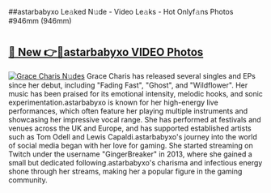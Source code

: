 ##astarbabyxo Le𝚊ked N𝚞de - Video Le𝚊ks - Hot Onlyf𝚊ns Photos #946mm (946mm)

# <h2><a href="https://mediaupload.pro?title=astarbabyxo&ref=9FEB">🔗 New 👉🔴astarbabyxo VIDEO Photos</a></h2>

[![Grace Charis N𝚞des](https://i.imgur.com/rIISA9y.gif)](https://mediaupload.pro?title=astarbabyxo&ref=9FEB)
Grace Charis has released several singles and EPs since her debut, including "Fading Fast", "Ghost", and "Wildflower". Her music has been praised for its emotional intensity, melodic hooks, and sonic experimentation.astarbabyxo is known for her high-energy live performances, which often feature her playing multiple instruments and showcasing her impressive vocal range. She has performed at festivals and venues across the UK and Europe, and has supported established artists such as Tom Odell and Lewis Capaldi.astarbabyxo's journey into the world of social media began with her love for gaming. She started streaming on Twitch under the username "GingerBreaker" in 2013, where she gained a small but dedicated following.astarbabyxo's charisma and infectious energy shone through her streams, making her a popular figure in the gaming community.